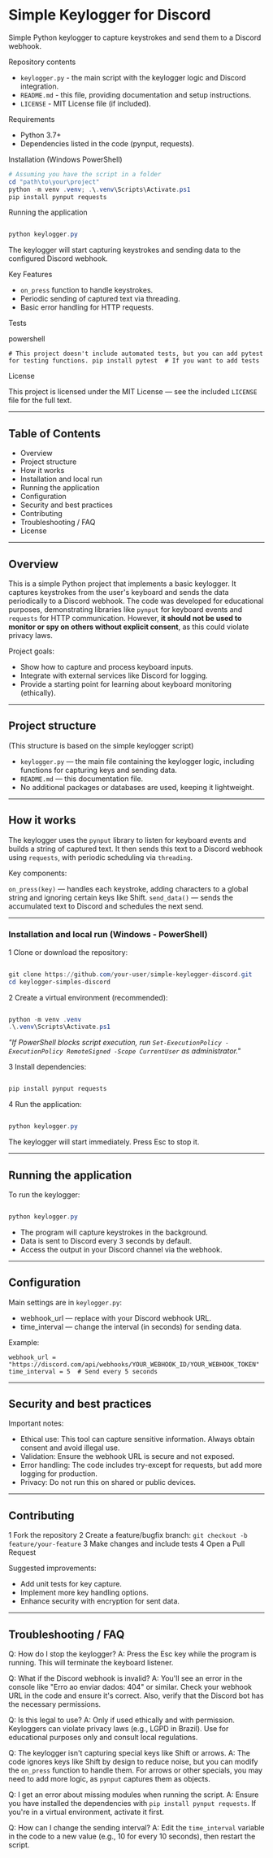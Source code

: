 # Simple Keylogger for Discord

Simple Python keylogger to capture keystrokes and send them to a Discord webhook.

Repository contents

- `keylogger.py` - the main script with the keylogger logic and Discord integration.
- `README.md` - this file, providing documentation and setup instructions.
- `LICENSE` - MIT License file (if included).

Requirements

- Python 3.7+
- Dependencies listed in the code (pynput, requests).

Installation (Windows PowerShell)

```powershell
# Assuming you have the script in a folder
cd "path\to\your\project"
python -m venv .venv; .\.venv\Scripts\Activate.ps1
pip install pynput requests
```

Running the application

```powershell

python keylogger.py
```

The keylogger will start capturing keystrokes and sending data to the configured Discord webhook.

Key Features

- `on_press` function to handle keystrokes.
- Periodic sending of captured text via threading.
- Basic error handling for HTTP requests.

Tests

powershell

`# This project doesn't include automated tests, but you can add pytest for testing functions.
pip install pytest  # If you want to add tests`

License

This project is licensed under the MIT License — see the included `LICENSE` file for the full text.

---

## Table of Contents

- Overview
- Project structure
- How it works
- Installation and local run
- Running the application
- Configuration
- Security and best practices
- Contributing
- Troubleshooting / FAQ
- License

---

## Overview

This is a simple Python project that implements a basic keylogger. It captures keystrokes from the user's keyboard and sends the data periodically to a Discord webhook. The code was developed for educational purposes, demonstrating libraries like `pynput` for keyboard events and `requests` for HTTP communication. However, **it should not be used to monitor or spy on others without explicit consent**, as this could violate privacy laws.

Project goals:

- Show how to capture and process keyboard inputs.
- Integrate with external services like Discord for logging.
- Provide a starting point for learning about keyboard monitoring (ethically).

---

## Project structure

(This structure is based on the simple keylogger script)

- `keylogger.py` — the main file containing the keylogger logic, including functions for capturing keys and sending data.
- `README.md` — this documentation file.
- No additional packages or databases are used, keeping it lightweight.

---

## How it works

The keylogger uses the `pynput` library to listen for keyboard events and builds a string of captured text. It then sends this text to a Discord webhook using `requests`, with periodic scheduling via `threading`.

Key components:

`on_press(key)` — handles each keystroke, adding characters to a global string and ignoring certain keys like Shift.
`send_data()` — sends the accumulated text to Discord and schedules the next send.

---

### Installation and local run (Windows - PowerShell)

1 Clone or download the repository:

```powershell

git clone https://github.com/your-user/simple-keylogger-discord.git
cd keylogger-simples-discord
```

2 Create a virtual environment (recommended):

```powershell

python -m venv .venv
.\.venv\Scripts\Activate.ps1
```

*"If PowerShell blocks script execution, run `Set-ExecutionPolicy -ExecutionPolicy RemoteSigned -Scope CurrentUser` as administrator."*

3 Install dependencies:

```powershell

pip install pynput requests
```

4 Run the application:

```powershell

python keylogger.py
```

The keylogger will start immediately. Press Esc to stop it.

---

## Running the application

To run the keylogger:

```powershell

python keylogger.py
```

- The program will capture keystrokes in the background.
- Data is sent to Discord every 3 seconds by default.
- Access the output in your Discord channel via the webhook.

---

## Configuration

Main settings are in `keylogger.py`:

- webhook_url — replace with your Discord webhook URL.
- time_interval — change the interval (in seconds) for sending data.

Example:
```
webhook_url = "https://discord.com/api/webhooks/YOUR_WEBHOOK_ID/YOUR_WEBHOOK_TOKEN"
time_interval = 5  # Send every 5 seconds
```

---

## Security and best practices

Important notes:

- Ethical use: This tool can capture sensitive information. Always obtain consent and avoid illegal use.
- Validation: Ensure the webhook URL is secure and not exposed.
- Error handling: The code includes try-except for requests, but add more logging for production.
- Privacy: Do not run this on shared or public devices.

---

## Contributing
1 Fork the repository
2 Create a feature/bugfix branch: `git checkout -b feature/your-feature`
3 Make changes and include tests
4 Open a Pull Request

Suggested improvements:

- Add unit tests for key capture.
- Implement more key handling options.
- Enhance security with encryption for sent data.

---

## Troubleshooting / FAQ

Q: How do I stop the keylogger? 
A: Press the Esc key while the program is running. This will terminate the keyboard listener.

Q: What if the Discord webhook is invalid? 
A: You'll see an error in the console like "Erro ao enviar dados: 404" or similar. Check your webhook URL in the code and ensure it's correct. Also, verify that the Discord bot has the necessary permissions.

Q: Is this legal to use? 
A: Only if used ethically and with permission. Keyloggers can violate privacy laws (e.g., LGPD in Brazil). Use for educational purposes only and consult local regulations.

Q: The keylogger isn't capturing special keys like Shift or arrows. 
A: The code ignores keys like Shift by design to reduce noise, but you can modify the `on_press` function to handle them. For arrows or other specials, you may need to add more logic, as `pynput` captures them as objects.

Q: I get an error about missing modules when running the script. 
A: Ensure you have installed the dependencies with `pip install pynput requests`. If you're in a virtual environment, activate it first.

Q: How can I change the sending interval? 
A: Edit the `time_interval` variable in the code to a new value (e.g., 10 for every 10 seconds), then restart the script.
